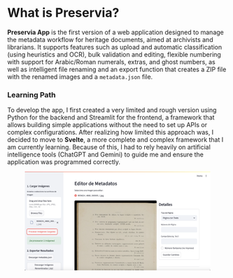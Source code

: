 # What is Preservia?

**Preservia App** is the first version of a web application designed to manage the metadata workflow for heritage documents, aimed at archivists and librarians. It supports features such as upload and automatic classification (using heuristics and OCR), bulk validation and editing, flexible numbering with support for Arabic/Roman numerals, extras, and ghost numbers, as well as intelligent file renaming and an export function that creates a ZIP file with the renamed images and a `metadata.json` file.

### Learning Path

To develop the app, I first created a very limited and rough version using Python for the backend and Streamlit for the frontend, a framework that allows building simple applications without the need to set up APIs or complex configurations. After realizing how limited this approach was, I decided to move to **Svelte**, a more complete and complex framework that I am currently learning. Because of this, I had to rely heavily on artificial intelligence tools (ChatGPT and Gemini) to guide me and ensure the application was programmed correctly.

<figure><img src=".gitbook/assets/Captura de pantalla 2025-09-02 a la(s) 1.50.40 p. m..png" alt=""><figcaption></figcaption></figure>

